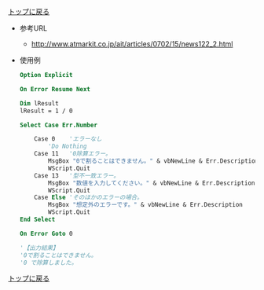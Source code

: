 [トップに戻る](../index.md)

- 参考URL
	- http://www.atmarkit.co.jp/ait/articles/0702/15/news122_2.html

- 使用例
	``` vb
	Option Explicit
	
	On Error Resume Next
	
	Dim lResult
	lResult = 1 / 0
	
	Select Case Err.Number
	
		Case 0    'エラーなし
			'Do Nothing
		Case 11   '0除算エラー。
			MsgBox "0で割ることはできません。" & vbNewLine & Err.Description
			WScript.Quit
		Case 13   '型不一致エラー。
			MsgBox "数値を入力してください。" & vbNewLine & Err.Description
			WScript.Quit
		Case Else 'そのほかのエラーの場合。
			MsgBox "想定外のエラーです。" & vbNewLine & Err.Description
			WScript.Quit
	End Select

	On Error Goto 0

	'【出力結果】
	'0で割ることはできません。
	'0 で除算しました。
	```

[トップに戻る](../index.md)
